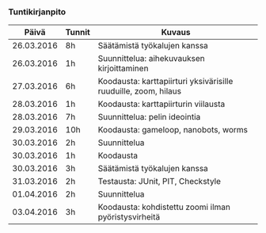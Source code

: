 ### Tuntikirjanpito
Päivä | Tunnit | Kuvaus
--------------- | ----- | ------
26.03.2016      |    8h | Säätämistä työkalujen kanssa
26.03.2016      |    1h | Suunnittelua: aihekuvauksen kirjoittaminen
27.03.2016      |    6h | Koodausta: karttapiirturi yksivärisille ruuduille, zoom, hilaus
28.03.2016      |    1h | Koodausta: karttapiirturin viilausta
28.03.2016      |    7h | Suunnittelua: pelin ideointia
29.03.2016      |   10h | Koodausta: gameloop, nanobots, worms
30.03.2016      |    2h | Suunnittelua
30.03.2016      |    1h | Koodausta
30.03.2016      |    3h | Säätämistä työkalujen kanssa
31.03.2016      |    2h | Testausta: JUnit, PIT, Checkstyle
01.04.2016      |    2h | Suunnittelua
03.04.2016      |    3h | Koodausta: kohdistettu zoomi ilman pyöristysvirheitä
